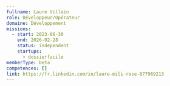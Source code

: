 ```yaml
---
fullname: Laure Villain
role: Développeur/Opérateur
domaine: Développement
missions:
  - start: 2023-06-30
    end: 2026-02-28
    status: independent
    startups:
      - dossierfacile
memberType: beta
competences: []
link: https://fr.linkedin.com/in/laure-mili-rose-877969213
---
```

